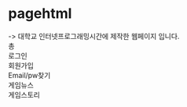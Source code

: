 # pagehtml
-> 대학교 인터넷프로그래밍시간에 제작한 웹페이지 입니다.<br>
 총 <br>
 로그인 <br>
 회원가입 <br>
 Email/pw찾기<br>
 게임뉴스 <br>
 게임스토리<br>
 
